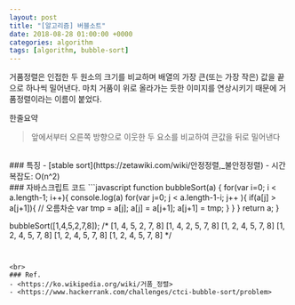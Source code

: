 ```yaml
---
layout: post
title: "[알고리즘] 버블소트"
date: 2018-08-28 01:00:00 +0000
categories: algorithm
tags: [algorithm, bubble-sort]
---
```

거품정렬은 인접한 두 원소의 크기를 비교하며 배열의 가장 큰(또는 가장 작은) 값을 끝으로 하나씩 밀어낸다. 
마치 거품이 위로 올라가는 듯한 이미지를 연상시키기 때문에 거품정렬이라는 이름이 붙었다.

한줄요약
> 앞에서부터 오른쪽 방향으로 이웃한 두 요소를 비교하여 큰값을 뒤로 밀어낸다


<br>
### 특징
- [stable sort](https://zetawiki.com/wiki/안정정렬,_불안정정렬)
- 시간복잡도: O(n^2)

<br>
### 자바스크립트 코드
```javascript
function bubbleSort(a) {
    for(var i=0; i < a.length-1; i++){
        console.log(a)
        for(var j=0; j < a.length-1-i; j++ ){
            if(a[j] > a[j+1]){  // 오름차순
                var tmp = a[j];
                a[j] = a[j+1];
                a[j+1] = tmp;
            }
        }
    }
    return a;
}

bubbleSort([1,4,5,2,7,8]);
/*
[1, 4, 5, 2, 7, 8]
[1, 4, 2, 5, 7, 8]
[1, 2, 4, 5, 7, 8]
[1, 2, 4, 5, 7, 8]
[1, 2, 4, 5, 7, 8]
[1, 2, 4, 5, 7, 8]
*/
```


<br>
### Ref.
- <https://ko.wikipedia.org/wiki/거품_정렬>
- <https://www.hackerrank.com/challenges/ctci-bubble-sort/problem>

